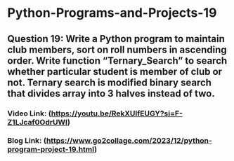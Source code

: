 # Python-Programs-and-Projects-19

## Question 19: Write a Python program to maintain club members, sort on roll numbers in ascending order. Write function “Ternary_Search” to search whether particular student is member of club or not. Ternary search is modified binary search that divides array into 3 halves instead of two.
### Video Link: (https://youtu.be/RekXUlfEUGY?si=F-Z1LJcaf0OdrUWl)
### Blog Link: (https://www.go2collage.com/2023/12/python-program-project-19.html)
